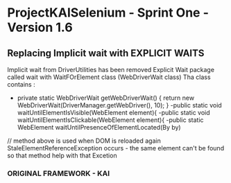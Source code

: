 # ProjectKAISelenium - Sprint One -Version 1.6


## Replacing Implicit wait with EXPLICIT WAITS 

Implicit wait from DriverUtilities has been removed
Explicit Wait package called wait with WaitFOrElement class (WebDriverWait class)
Tha class contains :
- private static WebDriverWait getWebDriverWait() {
        return new WebDriverWait(DriverManager.getWebDriver(), 10);    }
-public static void waitUntilElementIsVisible(WebElement element){
-public static void waitUntilElementIsClickable(WebElement element){
-public static WebElement waitUntilPresenceOfElementLocated(By by)  

// method above is used when DOM is reloaded again StaleElementReferenceException occurs - the same element can't be found so that method help with that Excetion
     
       

### ORIGINAL FRAMEWORK - KAI

